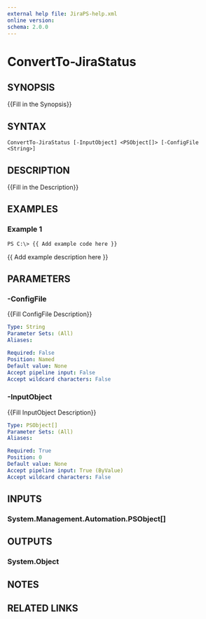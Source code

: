 ```yaml
---
external help file: JiraPS-help.xml
online version: 
schema: 2.0.0
---
```


# ConvertTo-JiraStatus

## SYNOPSIS
{{Fill in the Synopsis}}

## SYNTAX

```
ConvertTo-JiraStatus [-InputObject] <PSObject[]> [-ConfigFile <String>]
```

## DESCRIPTION
{{Fill in the Description}}

## EXAMPLES

### Example 1
```
PS C:\> {{ Add example code here }}
```

{{ Add example description here }}

## PARAMETERS

### -ConfigFile
{{Fill ConfigFile Description}}

```yaml
Type: String
Parameter Sets: (All)
Aliases: 

Required: False
Position: Named
Default value: None
Accept pipeline input: False
Accept wildcard characters: False
```

### -InputObject
{{Fill InputObject Description}}

```yaml
Type: PSObject[]
Parameter Sets: (All)
Aliases: 

Required: True
Position: 0
Default value: None
Accept pipeline input: True (ByValue)
Accept wildcard characters: False
```

## INPUTS

### System.Management.Automation.PSObject[]


## OUTPUTS

### System.Object

## NOTES

## RELATED LINKS

